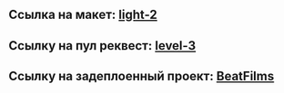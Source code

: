 ## Ссылка на макет: [light-2](https://www.figma.com/file/6FMWkB94wE7KTkcCgUXtnC/light-1?type=design&node-id=891-3857&mode=design&t=2o1n0jVrlmCiWxAF-0 "light-2")

## Ссылку на пул реквест: [level-3]([http://.com](https://github.com/MaxGerasin/movies-explorer-frontend/pull/2) "level-3")

## Ссылку на задеплоенный проект: [BeatFilms](http://beatfilms.maxgerasin.nomoredomainsicu.ru "BeatFilms")
